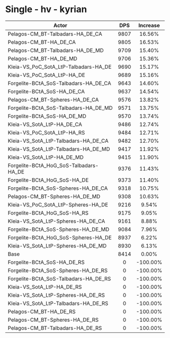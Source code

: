 # Single - hv - kyrian
| Actor | DPS | Increase |
|---|:---:|:---:|
|Pelagos-CM_BT-Talbadars-HA_DE_CA|9807|16.56%|
|Pelagos-CM_BT-HA_DE_CA|9805|16.53%|
|Pelagos-CM_BT-Talbadars-HA_DE_MD|9709|15.40%|
|Pelagos-CM_BT-HA_DE_MD|9706|15.36%|
|Kleia-VS_PoC_SotA_LtP-Talbadars-HA_DE|9690|15.17%|
|Kleia-VS_PoC_SotA_LtP-HA_DE|9689|15.16%|
|Forgelite-BCtA_SoS-Talbadars-HA_DE_CA|9643|14.60%|
|Forgelite-BCtA_SoS-HA_DE_CA|9637|14.54%|
|Pelagos-CM_BT-Spheres-HA_DE_CA|9576|13.82%|
|Forgelite-BCtA_SoS-Talbadars-HA_DE_MD|9571|13.75%|
|Forgelite-BCtA_SoS-HA_DE_MD|9570|13.74%|
|Kleia-VS_SotA_LtP-HA_DE_CA|9486|12.74%|
|Kleia-VS_PoC_SotA_LtP-HA_RS|9484|12.71%|
|Kleia-VS_SotA_LtP-Talbadars-HA_DE_CA|9482|12.70%|
|Kleia-VS_SotA_LtP-Talbadars-HA_DE_MD|9417|11.92%|
|Kleia-VS_SotA_LtP-HA_DE_MD|9415|11.90%|
|Forgelite-BCtA_HoG_SoS-Talbadars-HA_DE|9376|11.43%|
|Forgelite-BCtA_HoG_SoS-HA_DE|9373|11.40%|
|Forgelite-BCtA_SoS-Spheres-HA_DE_CA|9318|10.75%|
|Pelagos-CM_BT-Spheres-HA_DE_MD|9308|10.63%|
|Kleia-VS_PoC_SotA_LtP-Spheres-HA_DE|9216|9.54%|
|Forgelite-BCtA_HoG_SoS-HA_RS|9175|9.05%|
|Kleia-VS_SotA_LtP-Spheres-HA_DE_CA|9161|8.88%|
|Forgelite-BCtA_SoS-Spheres-HA_DE_MD|9084|7.96%|
|Forgelite-BCtA_HoG_SoS-Spheres-HA_DE|8937|6.22%|
|Kleia-VS_SotA_LtP-Spheres-HA_DE_MD|8930|6.13%|
|Base|8414|0.00%|
|Forgelite-BCtA_SoS-HA_DE_RS|0|-100.00%|
|Forgelite-BCtA_SoS-Spheres-HA_DE_RS|0|-100.00%|
|Forgelite-BCtA_SoS-Talbadars-HA_DE_RS|0|-100.00%|
|Kleia-VS_SotA_LtP-HA_DE_RS|0|-100.00%|
|Kleia-VS_SotA_LtP-Spheres-HA_DE_RS|0|-100.00%|
|Kleia-VS_SotA_LtP-Talbadars-HA_DE_RS|0|-100.00%|
|Pelagos-CM_BT-HA_DE_RS|0|-100.00%|
|Pelagos-CM_BT-Spheres-HA_DE_RS|0|-100.00%|
|Pelagos-CM_BT-Talbadars-HA_DE_RS|0|-100.00%|
